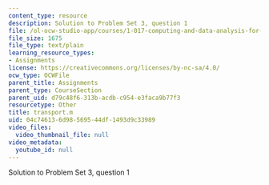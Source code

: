 ```yaml
---
content_type: resource
description: Solution to Problem Set 3, question 1
file: /ol-ocw-studio-app/courses/1-017-computing-and-data-analysis-for-environmental-applications-fall-2003/04c746136d98569544df1493d9c33989_transport.m
file_size: 1675
file_type: text/plain
learning_resource_types:
- Assignments
license: https://creativecommons.org/licenses/by-nc-sa/4.0/
ocw_type: OCWFile
parent_title: Assignments
parent_type: CourseSection
parent_uid: d79c48f6-313b-acdb-c954-e3faca9b77f3
resourcetype: Other
title: transport.m
uid: 04c74613-6d98-5695-44df-1493d9c33989
video_files:
  video_thumbnail_file: null
video_metadata:
  youtube_id: null
---
```

Solution to Problem Set 3, question 1